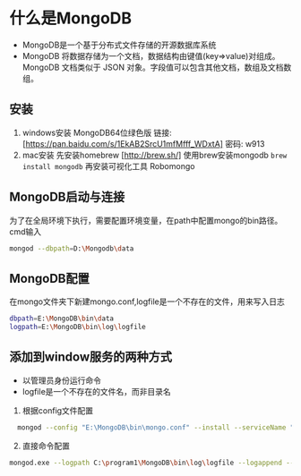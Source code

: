 # 什么是MongoDB

- MongoDB是一个基于分布式文件存储的开源数据库系统
- MongoDB 将数据存储为一个文档，数据结构由键值(key=>value)对组成。MongoDB 文档类似于 JSON 对象。字段值可以包含其他文档，数组及文档数组。

## 安装

1. windows安装
  MongoDB64位绿色版 链接: [https://pan.baidu.com/s/1EkAB2SrcU1mfMfff_WDxtA] 密码: w913
2. mac安装
  先安装homebrew [http://brew.sh/]
  使用brew安装mongodb ``` brew install mongodb ```
  再安装可视化工具 Robomongo

## MongoDB启动与连接

  为了在全局环境下执行，需要配置环境变量，在path中配置mongo的bin路径。
  cmd输入

  ```bash
  mongod --dbpath=D:\Mongodb\data
  ```

## MongoDB配置
  
  在mongo文件夹下新建mongo.conf,logfile是一个不存在的文件，用来写入日志

  ```bash
  dbpath=E:\MongoDB\bin\data
  logpath=E:\MongoDB\bin\log\logfile
  ```

## 添加到window服务的两种方式

- 以管理员身份运行命令
- logfile是一个不存在的文件名，而非目录名

1. 根据config文件配置

```bash
  mongod --config "E:\MongoDB\bin\mongo.conf" --install --serviceName "MongoDB"
```

2. 直接命令配置

```bash
mongod.exe --logpath C:\program1\MongoDB\bin\log\logfile --logappend --dbpath C:\program1\MongoDB\bin\data --serviceName MongoDB --install
```
